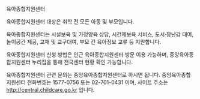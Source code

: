  육아종합지원센터


육아종합지원센터 대상은 취학 전 모든 아동 및 부모입니다.


육아종합지원센터는 시설보육 및 가정양육 상담, 시간제보육 서비스, 도서·장난감 대여, 놀이공간 제공, 교재 및 교구대여, 부모 간 육아정보 교류 등 지원합니다.


육아종합지원센터 신청 방법은 인근 육아종합지원센터 방문 이용 가능하며, 중앙육아종합지원센터 누리집을 통해 전국센터 현황 확인 가능합니다.


육아종합지원센터 관련 문의는 중앙육아종합지원센터로 하시면 됩니다.
중앙육아종합지원센터 전화번호는 1577-0756 또는 02-701-0431 이며, 사이트 주소는 http://central.childcare.go.kr 입니다.